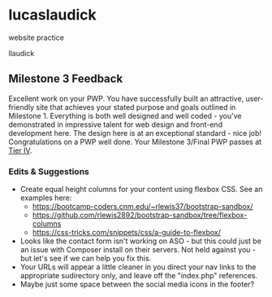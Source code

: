 # lucaslaudick
website practice

llaudick
## Milestone 3 Feedback
Excellent work on your PWP. You have successfully built an attractive, user-friendly site that achieves your stated  purpose and goals outlined in Milestone 1. Everything is both well designed and well coded - you've demonstrated in impressive talent for web design and front-end development here. The design here is at an exceptional standard - nice job! Congratulations on a PWP well done. Your Milestone 3/Final PWP passes at [Tier IV](https://bootcamp-coders.cnm.edu/projects/personal/rubric/).
 
### Edits &amp; Suggestions
- Create equal height columns for your content using flexbox CSS. See an examples here: 
  - https://bootcamp-coders.cnm.edu/~rlewis37/bootstrap-sandbox/
  - https://github.com/rlewis2892/bootstrap-sandbox/tree/flexbox-columns 
  - https://css-tricks.com/snippets/css/a-guide-to-flexbox/
- Looks like the contact form isn't working on ASO - but this could just be an issue with Composer install on their servers. Not held against you - but let's see if we can help you fix this.
- Your URLs will appear a little cleaner in you direct your nav links to the appropriate sudirectory only, and leave off the "index.php" references.
- Maybe just some space between the social media icons in the footer?
